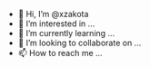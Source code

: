 - 👋 Hi, I’m @xzakota
- 👀 I’m interested in ...
- 🌱 I’m currently learning ...
- 💞️ I’m looking to collaborate on ...
- 📫 How to reach me ...

<!---
xzakota/xzakota is a ✨ special ✨ repository because its `README.md` (this file) appears on your GitHub profile.
You can click the Preview link to take a look at your changes.
--->
